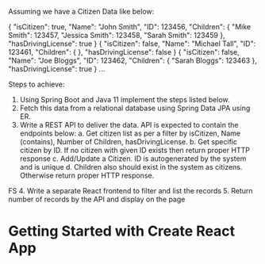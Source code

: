 Assuming we have a Citizen Data like below:

{
  "isCitizen": true,
  "Name": "John Smith",
  "ID": 123456,
  "Children": {
    "Mike Smith": 123457,
    "Jessica Smith": 123458,
    "Sarah Smith": 123459
  },
  "hasDrivingLicense": true
}
{
  "isCitizen": false,
  "Name": "Michael Tall",
  "ID": 123461,
  "Children": {
  },
  "hasDrivingLicense": false
}
{
  "isCitizen": false,
  "Name": "Joe Bloggs",
  "ID": 123462,
  "Children": {
    "Sarah Bloggs": 123463
  },
  "hasDrivingLicense": true
} ...


Steps to achieve:

1.	Using Spring Boot and Java 11 implement the steps listed below. 
2.	Fetch this data from a relational database using Spring Data JPA using ER.
3.	Write a REST API to deliver the data. API is expected to contain the endpoints below:
a.	Get citizen list as per a filter by isCitizen, Name (contains), Number of Children, hasDrivingLicense.
b.	Get specific citizen by ID. If no citizen with given ID exists then return proper HTTP response
c.	Add/Update a Citizen. ID is autogenerated by the system and is unique
d.	Children also should exist in the system as citizens. Otherwise return proper HTTP response.



FS
4.	Write a separate React frontend to filter and list the records 
5.	Return number of records by the API and display on the page 
# Getting Started with Create React App


